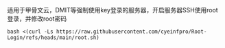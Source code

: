 适用于甲骨文云，DMIT等强制使用key登录的服务器，开启服务器SSH使用root登录，并修改root密码

```
bash <(curl -Ls https://raw.githubusercontent.com/cyeinfpro/Root-Login/refs/heads/main/root.sh)
```
